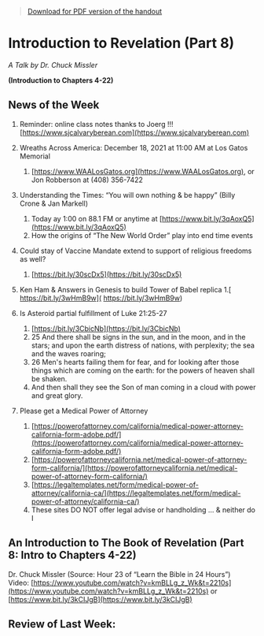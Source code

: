 >[Download for PDF version of the handout](/week111421.pdf)


# Introduction to Revelation (Part 8) 

*A Talk by Dr. Chuck Missler*

**(Introduction to Chapters 4-22)**

## News of the Week
1. Reminder: online class notes thanks to Joerg !!! [https://www.sjcalvaryberean.com](https://www.sjcalvaryberean.com)
1. Wreaths Across America: December 18, 2021 at 11:00 AM at Los Gatos Memorial
	1. [https://www.WAALosGatos.org](https://www.WAALosGatos.org),  or  Jon Robberson at (408) 356-7422
1. Understanding the Times: “You will own nothing & be happy” (Billy Crone & Jan Markell)
	1. Today ay 1:00 on 88.1 FM or anytime at [https://www.bit.ly/3qAoxQ5](https://www.bit.ly/3qAoxQ5)
	1. How the origins of “The New World Order” play into end time events
1. Could stay of Vaccine Mandate extend to support of religious freedoms as well?
	1. [https://bit.ly/30scDx5](https://bit.ly/30scDx5)
1. Ken Ham & Answers in Genesis to build Tower of Babel replica
	1.[ https://bit.ly/3wHmB9w]( https://bit.ly/3wHmB9w)
1. Is Asteroid partial fulfillment of Luke 21:25-27

	1. [https://bit.ly/3CbicNb](https://bit.ly/3CbicNb)
	1. 25 And there shall be signs in the sun, and in the moon, and in the stars; and upon the earth distress of nations, with perplexity; the sea and the waves roaring; 
	1. 26 Men's hearts failing them for fear, and for looking after those things which are coming on the earth: for the powers of heaven shall be shaken.
	1. And then shall they see the Son of man coming in a cloud with power and great glory.
1. Please get a Medical Power of Attorney
	1. [https://powerofattorney.com/california/medical-power-attorney-california-form-adobe.pdf/](https://powerofattorney.com/california/medical-power-attorney-california-form-adobe.pdf/)
	1. [https://powerofattorneycalifornia.net/medical-power-of-attorney-form-california/](https://powerofattorneycalifornia.net/medical-power-of-attorney-form-california/)
	1. [https://legaltemplates.net/form/medical-power-of-attorney/california-ca/](https://legaltemplates.net/form/medical-power-of-attorney/california-ca/)
	1. These sites DO NOT offer legal advise or handholding … & neither do I

## An Introduction to The Book of Revelation (Part 8: Intro to Chapters 4-22)
Dr. Chuck Missler   (Source: Hour 23 of “Learn the Bible in 24 Hours”)   
Video: [https://www.youtube.com/watch?v=kmBLLg_z_Wk&t=2210s](https://www.youtube.com/watch?v=kmBLLg_z_Wk&t=2210s)     or    [https://www.bit.ly/3kCIJgB](https://www.bit.ly/3kCIJgB)

## Review of Last Week:
